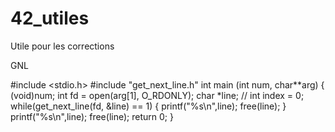 # 42_utiles
Utile pour les corrections

GNL

#include <stdio.h>
#include "get_next_line.h"
int main (int num, char**arg)
{
  (void)num;
  int fd = open(arg[1], O_RDONLY);
  char *line;
  // int index = 0;
  while(get_next_line(fd, &line) == 1) {
  	printf("%s\n",line);
  	free(line);
  }
  printf("%s\n",line);
  free(line);
  return 0;
}
